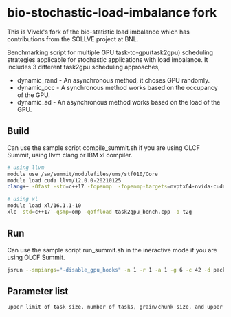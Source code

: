 # bio-stochastic-load-imbalance fork 
This is Vivek's fork of the bio-statistic load imbalance which has contributions from the SOLLVE project at BNL. 

Benchmarking script for multiple GPU task-to-gpu(task2gpu) scheduling strategies applicable for stochastic applications with load imbalance. It includes 3 different task2gpu scheduling approaches,
* dynamic_rand - An asynchronous method, it choses GPU randomly.
* dynamic_occ - A synchronous method works based on the occupancy of the GPU. 
* dynamic_ad - An asynchronous method works based on the load of the GPU. 

## Build
Can use the sample script compile_summit.sh if you are using OLCF Summit, using llvm clang or IBM xl compiler. 
```zsh
# using llvm
module use /sw/summit/modulefiles/ums/stf010/Core
module load cuda llvm/12.0.0-20210125
clang++ -Ofast -std=c++17 -fopenmp  -fopenmp-targets=nvptx64-nvida-cuda --cuda-path=${OLCF_CUDA_ROOT} task2gpu_bench.cpp -o t2g 

# using xl
module load xl/16.1.1-10
xlc -std=c++17 -qsmp=omp -qoffload task2gpu_bench.cpp -o t2g
``` 
## Run
Can use the sample script run_summit.sh in the ineractive mode if you are using OLCF Summit.
```zsh 
jsrun --smpiargs="-disable_gpu_hooks" -n 1 -r 1 -a 1 -g 6 -c 42 -d packed -b rs -l CPU-CPU ./t2g 256 512 1 10  
``` 
## Parameter list
```zsh 
upper limit of task size, number of tasks, grain/chunk size, and upper limit of the convergent rate 
``` 
 
